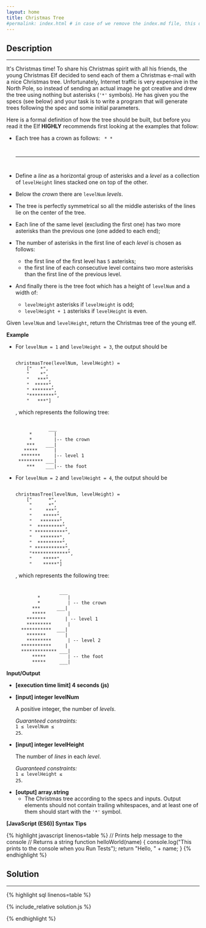 ```yaml
---
layout: home
title: Christmas Tree
#permalink: index.html # in case of we remove the index.md file, this doc will be the index page
---
```


<div class="row">
<div class="columnStmt" markdown="1">

## Description

---

It's Christmas time! To share his Christmas spirit with all his friends, the young Christmas Elf decided to send each of them a Christmas e-mail with a nice Christmas tree. Unfortunately, Internet traffic is very expensive in the North Pole, so instead of sending an actual image he got creative and drew the tree using nothing but asterisks (<code>'\*'</code> symbols). He has given you the specs (see below) and your task is to write a program that will generate trees following the spec and some initial parameters.

Here is a formal definition of how the tree should be built, but before you read it the Elf **HIGHLY** recommends first looking at the examples that follow:

- Each tree has a crown as follows:
  <code> \* \*
  ***
  </code>
- Define a _line_ as a horizontal group of asterisks and a _level_ as a collection of <code>levelHeight</code> lines stacked one on top of the other.

- Below the _crown_ there are <code>levelNum</code> _levels_.

- The tree is perfectly symmetrical so all the middle asterisks of the lines lie on the center of the tree.

- Each line of the same level (excluding the first one) has two more asterisks than the previous one (one added to each end);

- The number of asterisks in the first line of each _level_ is chosen as follows:

  - the first line of the first level has <code>5</code> asterisks;
  - the first line of each consecutive level contains two more asterisks than the first line of the previous level.

- And finally there is the tree foot which has a height of <code>levelNum</code> and a width of:

  - <code>levelHeight</code> asterisks if <code>levelHeight</code> is odd;
  - <code>levelHeight + 1</code> asterisks if <code>levelHeight</code> is even.

Given <code>levelNum</code> and <code>levelHeight</code>, return the Christmas tree of the young elf.

**Example**

- For <code>levelNum = 1</code> and <code>levelHeight = 3</code>, the output should be

  <code type='preformat'>
  christmasTree(levelNum, levelHeight) =
      ["   *",
      "    *",
      "   ***",
      "  *****",
      " *******",
      "*********",
      "   ***"]
  </code>

  , which represents the following tree:

  <code type='preformat'>
              ___
       *        |
       *        |-- the crown      
      ***    ___|       
     *****      |
    *******     |-- level 1
   ********* ___|
      ***    ___|-- the foot
  </code>

- For <code>levelNum = 2</code> and <code>levelHeight = 4</code>, the output should be

  <code type='preformat'>
  christmasTree(levelNum, levelHeight) = 
      ["      *", 
       "      *", 
       "     ***", 
       "    *****", 
       "   *******", 
       "  *********", 
       " ***********", 
       "   *******", 
       "  *********", 
       " ***********", 
       "*************", 
       "    *****", 
       "    *****"]
  </code>

  , which represents the following tree:

  <code type='preformat'>
                  ___ 
          *          |
          *          | -- the crown
        ***      ___|
        *****        |
      *******       | -- level 1
      *********      |
    ***********  ___|
      *******       |
      *********      | -- level 2
    ***********     |
    ************* ___|
        *****        | -- the foot
        *****     ___|
  </code>

**Input/Output**

- **[execution time limit] 4 seconds (js)**

- **[input] integer levelNum**

  A positive integer, the number of _levels_.

  _Guaranteed constraints:_<br>
  <code>1 ≤ levelNum ≤ 25</code>.

- **[input] integer levelHeight**

  The number of _lines_ in each _level_.<br>

  _Guaranteed constraints:_<br>
  <code>1 ≤ levelHeight ≤ 25</code>.

* **[output] array.string**
  - The Christmas tree according to the specs and inputs. Output elements should not contain trailing whitespaces, and at least one of them should start with the <code>'\*'</code> symbol.

**[JavaScript (ES6)] Syntax Tips**

{% highlight javascript linenos=table %}
// Prints help message to the console
// Returns a string
function helloWorld(name) {
console.log("This prints to the console when you Run Tests");
return "Hello, " + name;
}
{% endhighlight %}

</div>
<div class="columnSol" markdown="1">

## Solution

---

{% highlight sql linenos=table %}

{% include_relative solution.js %}

{% endhighlight %}

</div>
</div>
